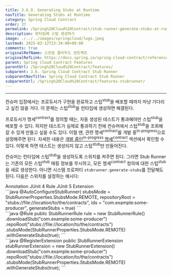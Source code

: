 ```yaml
---
title: 3.6.9. Generating Stubs at Runtime
navTitle: Generating Stubs at Runtime
category: Spring Cloud Contract
order: 37
permalink: /Spring%20Cloud%20Contract/stub-runner-generate-stubs-at-runtime/
description: 런타임에 스텁 생성하기
image: ./../../images/springcloud/logo.jpeg
lastmod: 2025-03-12T23:34:00+09:00
comments: true
originalRefName: 스프링 클라우드 컨트랙트
originalRefLink: https://docs.spring.io/spring-cloud-contract/reference/4.2.0/project-features-stubrunner/stub-runner-generate-stubs-at-runtime.html
parent: Spring Cloud Contract Features
parentUrl: /Spring%20Cloud%20Contract/features/
subparent: 3.6. Spring Cloud Contract Stub Runner
subparentNavTitle: Spring Cloud Contract Stub Runner
subparentUrl: /Spring%20Cloud%20Contract/features-stubrunner/
---
```

<script>defaultLanguages = ['annotation']</script>

---

컨슈머 입장에서는 프로듀서가 구현을 완료하고 스텁<sup>stub</sup>을 배포할 때까지 마냥 기다리고 싶진 않을 거다. 이 문제는 스텁<sup>stub</sup>을 런타임에 생성하면 해결된다.

프로듀서가 명세<sup>contract</sup>를 정의할 때는, 자동 생성된 테스트가 통과해야만 스텁<sup>stub</sup>을 배포할 수 있다. 하지만 테스트가 실제로 통과하기 전에 컨슈머에서 스텁<sup>stub</sup>을 조회해갈 수 있게 만들고 싶을 수도 있다. 이럴 땐, 관련 명세<sup>contract</sup>를 개발 중<sup>in-progress</sup>으로 설정해주면 된다. 자세한 내용은 [개발 중인<sup>in-progress</sup> 명세<sup>contract</sup>](../common-top-elements/#contracts-in-progress) 섹션에서 확인할 수 있다. 이렇게 하면 테스트는 생성되지 않고 스텁<sup>stub</sup>만 만들어진다.

컨슈머는 런타임에 스텁<sup>stub</sup>을 생성하도록 스위치를 켜주면 된다. 그러면 Stub Runner는 기존의 모든 스텁<sup>stub</sup> 매핑 정보를 무시하고, 모든 명세<sup>contract</sup> 정의에 대한 스텁<sup>stub</sup>을 새로 생성한다. 아니면 시스템 프로퍼티 `stubrunner.generate-stubs`를 전달해도 된다. 다음은 스위치를 설정하는 예시다:

<div class="switch-language-wrapper annotation junit4 junit5">
<span class="switch-language annotation">Annotation</span>
<span class="switch-language junit4">JUnit 4 Rule</span>
<span class="switch-language junit5">JUnit 5 Extension</span>
</div>
<div class="language-only-for-annotation annotation junit4 junit5"></div>
```java
@AutoConfigureStubRunner(
stubsMode = StubRunnerProperties.StubsMode.REMOTE,
		repositoryRoot = "stubs://file://location/to/the/contracts",
		ids = "com.example:some-producer",
		generateStubs = true)
```
<div class="language-only-for-junit4 annotation junit4 junit5"></div>
```java
@Rule
	public StubRunnerRule rule = new StubRunnerRule()
			.downloadStub("com.example:some-producer")
			.repoRoot("stubs://file://location/to/the/contracts")
			.stubsMode(StubRunnerProperties.StubsMode.REMOTE)
			.withGenerateStubs(true);
```
<div class="language-only-for-junit5 annotation junit4 junit5"></div>
```java
@RegisterExtension
	public StubRunnerExtension stubRunnerExtension = new StubRunnerExtension()
			.downloadStub("com.example:some-producer")
			.repoRoot("stubs://file://location/to/the/contracts")
			.stubsMode(StubRunnerProperties.StubsMode.REMOTE)
			.withGenerateStubs(true);
```